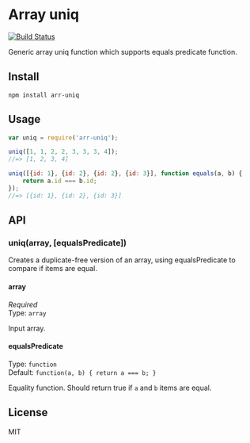 # Array uniq

[![Build Status](https://travis-ci.org/kimmobrunfeldt/arr-uniq.svg?branch=master)](https://travis-ci.org/kimmobrunfeldt/arr-uniq)

Generic array uniq function which supports equals predicate function.

## Install

```
npm install arr-uniq
```

## Usage

```js
var uniq = require('arr-uniq');

uniq([1, 1, 2, 2, 3, 3, 3, 4]);
//=> [1, 2, 3, 4]

uniq([{id: 1}, {id: 2}, {id: 2}, {id: 3}], function equals(a, b) {
    return a.id === b.id;
});
//=> [{id: 1}, {id: 2}, {id: 3}]
```

## API

### uniq(array, [equalsPredicate])

Creates a duplicate-free version of an array, using equalsPredicate to compare
if items are equal.

#### array

*Required*  
Type: `array`

Input array.

#### equalsPredicate

Type: `function`  
Default: `function(a, b) { return a === b; }`

Equality function. Should return true if `a` and `b` items are equal.


## License

MIT

